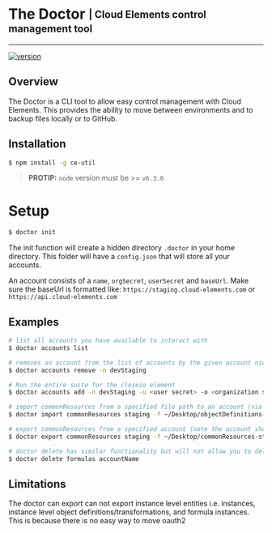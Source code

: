 # The Doctor <sub><sup>| Cloud Elements control management tool </sup></sub>

--------------------------------------------------------------------------------

[![version](http://img.shields.io/badge/version-v1.0.1-blue.svg)](#)


## Overview
The Doctor is a CLI tool to allow easy control management with Cloud Elements. This provides the ability to move between environments and to backup files locally or to GitHub.

## Installation

```bash
$ npm install -g ce-util
```
> __PROTIP:__ `node` version must  be >= `v6.3.0`

# Setup
```bash
$ doctor init
```
The init function will create a hidden directory `.doctor` in your home directory. This folder will have a `config.json` that will store all your accounts. 

An account consists of a `name`, `orgSecret`, `userSecret` and `baseUrl`. 
Make sure the baseUrl is formatted like: `https://staging.cloud-elements.com` or `https://api.cloud-elements.com`

## Examples

```bash
# list all accounts you have available to interact with
$ doctor accounts list

# removes an account from the list of accounts by the given account nickname or -n
$ doctor accounts remove -n devStaging

# Run the entire suite for the closeio element
$ doctor accounts add -n devStaging -u <user secret> -o <organization secret> -b https://staging.cloud-elements.com

# import commonResources from a specified file path to an account (via nickname from your account list) Note: you can replace commonResources with formulas, elements, or all)
$ doctor import commonResources staging -f ~/Desktop/objectDefinitions-staging.json

# export commonResources from a specified account (note the account should be from your accounts list and you just need to denote the account name) to the given file path. Again: you can replace commonResources with formulas, elements, or all)
$ doctor export commonResources staging -f ~/Desktop/commonResources-staging.json

# doctor delete has similar functionality but will not allow you to delete all. Please see doctor delete --help for more
$ doctor delete formulas accountName 
```

## Limitations

The doctor can export can not export instance level entities i.e. instances, instance level object definitions/transformations, and formula instances. This is because there is no easy way to move oauth2 

